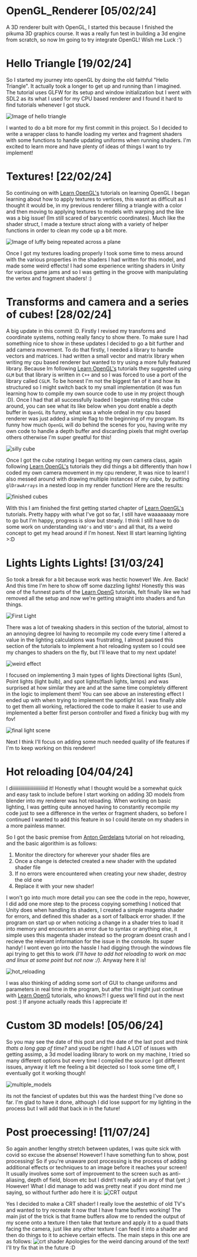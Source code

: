 # OpenGL_Renderer [05/02/24]
A 3D renderer built with OpenGL, I started this because I finished the pikuma 3D graphics course. It was a really fun test in building a 3d engine from scratch, so now Im going to try integrate OpenGL! Wish me Luck :')


# Hello Triangle [19/02/24]
So I started my journey into openGL by doing the old faithful "Hello Triangle". It actually took a longer to get up and running than I imagined. The tutorial uses GLFW for its setup and window initialization but I went with SDL2 as its what I used for my CPU based renderer and I found it hard to find tutorials whenever I got stuck. 

![Image of hello triangle](https://github.com/JamieHyland1/OpenGL_Renderer/assets/15105021/a14de6e5-ce82-4c30-971e-99ede4cee01f)


I wanted to do a bit more for my first commit in this project. So I decided to write a wrapper class to handle loading my vertex and fragment shaders with some functions to handle updating uniforms when running shaders. I'm excited to learn more and have plenty of ideas of things I want to try implement!


# Textures! [22/02/24]
So continuing on with [Learn OpenGL's](https://learnopengl.com/) tutorials on learning OpenGL I began learning about how to apply textures to vertices, this wasnt as difficult as I thought it would be, in my previous renderer filling a triangle with a color and then moving to applying textures to models with warping and the like was a big issue! (Im still scared of barycentric coordinates). Much like the shader struct, I made a texture struct along with a variety of helper functions in order to clean my code up a bit more.

![Image of luffy being repeated across a plane](https://github.com/JamieHyland1/OpenGL_Renderer/assets/15105021/9b8a1064-a0e2-46e1-8046-fc79a852b58d)


Once I got my textures loading properly I took some time to mess around with the various properties in the shaders I had written for this model, and made some weird effects! I had some experience writing shaders in Unity for various game jams and so I was getting in the groove with manipulating the vertex and fragment shaders! :)

# Transforms and camera and a series of cubes! [28/02/24]
A big update in this commit :D. Firstly I revised my transforms and coordinate systems, nothing really fancy to show there.
To make sure I had something nice to show in these updates I decided to go a bit further and add camera movement. To do that firstly, I needed a library to handle vectors and matrices. I had written a small vector and matrix library when writing my cpu based renderer but wanted to try using a more fully featured library. Because Im following [Learn OpenGL's](https://learnopengl.com/) tutorials they suggested using `GLM` but that library is written in `C++` and so I was forced to use a port of the library called `CGLM`. To be honest I'm not the biggest fan of it and how its structured so I might switch back to my small implementation (it was fun learning how to compile my own source code to use in my project though :D). Once I had that all successfully loaded I began rotating this cube around, you can see what its like below when you dont enable a depth buffer in  `OpenGL` its funny, what was a whole ordeal in my cpu based renderer was just added a simple flag to the beginning of my program. Its funny how much `OpenGL` will do behind the scenes for you, having write my own code to handle a depth buffer and discarding pixels that might overlap others otherwise I'm super greatful for this!

![silly cube](https://github.com/JamieHyland1/OpenGL_Renderer/assets/15105021/031acc4f-de59-4225-824b-844b73f8d7db)

Once I got the cube rotating I began writing my own camera class, again following [Learn OpenGL's](https://learnopengl.com/) tutorials they did things a bit differently than how I coded my own camera movement in my cpu renderer, It was nice to learn! I also messed around with drawing multiple instances of my cube, by putting `glDrawArrays` in a nested loop in my render function! Here are the results:

![finished cubes](https://github.com/JamieHyland1/OpenGL_Renderer/assets/15105021/583b6409-dcce-4f8c-883f-dc8313584da5)

With this I am finished the first getting started chapter of [Learn OpenGL's](https://learnopengl.com/) tutorials. Pretty happy with what I've got so far, I still have waaaaaaay more to go but I'm happy, progress is slow but steady. I think I still have to do some work on understanding `VAO's` and `VBO's` and all that, its a weird concept to get my head around if I'm honest. Next Ill start learning lighting >:D

# Lights Lights Lights! [31/03/24]
So took a break for a bit because work was hectic however! We. Are. Back! And this time I'm here to show off some dazzling lights! Honestly this was one of the funnest parts of the [Learn OpenG](https://learnopengl.com/) tutorials, felt finally like we had removed all the setup and now we're getting straight into shaders and fun things.

![First Light](https://github.com/JamieHyland1/OpenGL_Renderer/assets/15105021/2ae1dee7-a856-482c-a698-60dce90f276e)

There was a lot of tweaking shaders in this section of the tutorial, almost to an annoying degree lol having to recompile my code every time I altered a value in the lighting calculations was frustrating, I almost paused this section of the tutorials to implement a hot reloading system so I could see my changes to shaders on the fly, but I'll leave that to my next update!

![weird effect](https://github.com/JamieHyland1/OpenGL_Renderer/assets/15105021/39d83f8d-8acd-4493-b066-a810fe785d12)

I focused on implementing 3 main types of lights Directional lights (Sun), Point lights (light bulb), and spot lights(flash lights, lamps) and was surprised at how similar they are and at the same time completely different in the logic to implement them! You can see above an insteresting effect I ended up with when trying to implement the spotlight lol. I was finally able to get them all working, refactiored the code to make it easier to use and implemented a better first person controller and fixed a finicky bug with my fov!  

![final light scene](https://github.com/JamieHyland1/OpenGL_Renderer/assets/15105021/8c6e12b4-f540-4be4-94e8-2a7756138beb)

Next I think I'll focus on adding some much needed quality of life features if I'm to keep working on this renderer!

# Hot reloading [04/04/24]
I diiiiiiiiiiiiiiiiiiiiiiiiiid it! Honestly what I thought would be a somewhat quick and easy task to include before I start working on adding 3D models from blender into my renderer was hot reloading. When working on basic lighting, I was getting quite annoyed having to constantly recompile my code just to see a difference in the vertex or fragment shaders, so before I continued I wanted to add this feature in so I could iterate on my shaders in a more painless manner. 

So I got the basic premise from [Anton Gerdelans](https://antongerdelan.net/opengl/shader_hot_reload.html) tutorial on hot reloading, and the basic algorithim is as follows:
1. Monitor the directory for wherever your shader files are
2. Once a change is detected created a new shader with the updated shader file 
3. If no errors were encountered when creating your new shader, destroy the old one
4. Replace it with your new shader!

I won't go into much more detail you can see the code in the repo, however, I did add one more step to the process copying something I noticed that Unity does when handling its shaders, I created a simple magenta shader for errors, and defined this shader as a sort of fallback error shader. If the program on start up or when noticing a change in a shader tries to load it into memory and encounters an error due to syntax or anything else, it simple uses this magenta shader instead so the program doesnt crash and I recieve the relevant information for the issue in the console. Its super handy! I wont even go into the hassle I had digging through the windows file api trying to get this to work *(I'll have to add hot reloading to work on mac and linux at some point but not now :/)*. Anyway here it is! 

![hot_reloading](https://github.com/JamieHyland1/OpenGL_Renderer/assets/15105021/1f5d18cb-ba42-4c1c-926a-38b418cb54cb)

I was also thinking of adding some sort of GUI to change uniforms and parameters in real time in the program, but after this I might just continue with [Learn OpenG](https://learnopengl.com/) tutorials, who knows?! I guess we'll find out in the next post :) If anyone actually reads this I appreciate it!

# Custom 3D models! [05/06/24]
So you may see the date of this post and the date of the last post and think *thats a long gap of time?* and youd be right! I had A LOT of issues with getting assimp, a 3d model loading library to work on my machine, I tried so many different options but every time I compiled the source I got different issues, anyway it left me feeling a bit dejected so I took some time off, I eventually got it working though! 

![multiple_models](https://github.com/JamieHyland1/OpenGL_Renderer/assets/15105021/bd241387-fafe-4d6d-8a70-da931707729e)

its not the fanciest of updates but this was the hardest thing I've done so far. I'm glad to have it done, although I did lose support for my lighting in the process but I will add that back in in the future!

# Post proecessing! [11/07/24]
So again another lengthy stretch between updates, I was quite sick with covid so excuse the absense! However! I have something fun to show, post processing! So if you're unaware post processing is the process of adding additional effects or techniques to an image before it reaches your screen! It usually involves some sort of improvement to the screen such as anti-aliasing, depth of field, bloom etc but I didnt't really add in any of that (yet ;) However! What I did manage to add was pretty neat if you dont mind me saying, so without further ado here it is: 
![CRT output](https://github.com/JamieHyland1/OpenGL_Renderer/assets/15105021/8fc5bb42-644f-413d-8ac1-42fe830e6cca)



Yes I decided to make a CRT shader! I really love the aestethic of old TV's and wanted to try recreate it now that I have frame buffers working! The main jist of the trick is that frame buffers allow me to rended the output of my scene onto a texture I then take that texture and apply it to a quad thats facing the camera, just like any other texture I can feed it into a shader and then do things to it to achieve certain effects. The main steps in this one are as follows:
![crt shader](https://github.com/JamieHyland1/OpenGL_Renderer/assets/15105021/ba1dda2c-aeda-4a68-a17f-f0e720efcbe6)
Apologies for the weird dancing around of the text! I'll try fix that in the future :D

